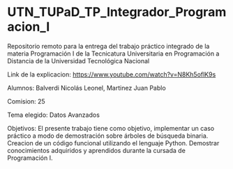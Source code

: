 # UTN_TUPaD_TP_Integrador_Programacion_I
Repositorio remoto para la entrega del trabajo práctico integrado de la materia Programación I de la Tecnicatura Universitaria en Programación a Distancia de la Universidad Tecnológica Nacional

Link de la explicacion: https://www.youtube.com/watch?v=N8Kh5oflK9s

Alumnos: 
Balverdi Nicolás Leonel, Martinez Juan Pablo

Comision: 25

Tema elegido: Datos Avanzados

Objetivos:
El presente trabajo tiene como objetivo, implementar un caso práctico a modo de demostración sobre árboles de búsqueda binaria. Creacion de un código funcional utilizando el lenguaje Python. Demostrar conocimientos adquiridos y aprendidos durante la cursada de Programación I.
